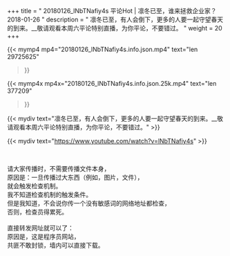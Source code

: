 +++
title = " 20180126_lNbTNafiy4s 平论Hot  |  凛冬已至，谁来拯救企业家？2018-01-26 "
description = " 凛冬已至，有人会倒下，更多的人要一起守望春天的到来。__敬请观看本周六平论特别直播，为你平论，不要错过。 "
weight = 20
+++

{{< mymp4 mp4="20180126_lNbTNafiy4s.info.json.mp4" 
text="len 29725625"
>}}

{{< mymp4x  mp4x="20180126_lNbTNafiy4s.info.json.25k.mp4"
text="len 377209"
>}}


{{< mydiv text="凛冬已至，有人会倒下，更多的人要一起守望春天的到来。__敬请观看本周六平论特别直播，为你平论，不要错过。" >}}
<br>

{{< mydiv text="https://www.youtube.com/watch?v=lNbTNafiy4s" >}}


<br>

请大家传播时，不需要传播文件本身，<br>
原因是：一旦传播过大东西（例如，图片，文件），<br>
就会触发检查机制。<br>
我不知道检查机制的触发条件。<br>
但是我知道，不会说你传一个没有敏感词的网络地址都检查，<br>
否则，检查员得累死。<br><br>
直接转发网址就可以了：<br>
原因是，这是程序员网站，<br>
共匪不敢封锁，墙内可以直接下载。



